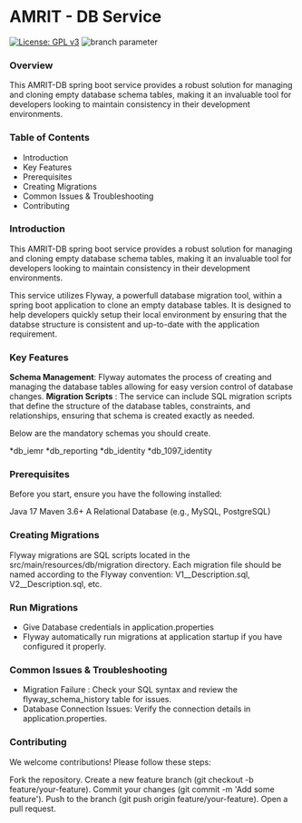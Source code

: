 # AMRIT - DB Service
[![License: GPL v3](https://img.shields.io/badge/License-GPLv3-blue.svg)](https://www.gnu.org/licenses/gpl-3.0)  ![branch parameter](https://github.com/PSMRI/AMRIT-DB/actions/workflows/sast-and-package.yml/badge.svg)

### Overview
This AMRIT-DB spring boot service provides a robust solution for managing and cloning empty database schema tables, making it an invaluable tool for developers looking to maintain consistency in their development environments.

### Table of Contents
* Introduction
* Key Features
* Prerequisites
* Creating Migrations
* Common Issues & Troubleshooting
* Contributing
  
### Introduction
This AMRIT-DB spring boot service provides a robust solution for managing and cloning empty database schema tables, making it an invaluable tool for developers looking to maintain consistency in their development environments.

This service utilizes Flyway, a powerfull database migration tool, within a spring boot application to clone an empty database tables. It is designed to help developers quickly setup their local environment by ensuring that the databse structure is consistent and up-to-date with the application requirement.

### Key Features

**Schema Management**: Flyway automates the process of creating and managing the database tables allowing for easy version control of database changes.
**Migration Scripts** : The service can include SQL migration scripts that define the structure of the database tables, constraints, and relationships, ensuring that schema is created exactly as needed.

Below are the mandatory schemas you should create.

 *db_iemr
 *db_reporting
 *db_identity
 *db_1097_identity

### Prerequisites
Before you start, ensure you have the following installed:

Java 17
Maven 3.6+
A Relational Database (e.g., MySQL, PostgreSQL)
### Creating Migrations
Flyway migrations are SQL scripts located in the src/main/resources/db/migration directory. Each migration file should be named according to the Flyway convention: V1__Description.sql, V2__Description.sql, etc.
### Run Migrations
* Give Database credentials in application.properties
* Flyway automatically run migrations at application startup if you have configured it properly.
### Common Issues & Troubleshooting
* Migration Failure : Check your SQL syntax and review the flyway_schema_history table for issues.
* Database Connection Issues: Verify the connection details in application.properties.
### Contributing
We welcome contributions! Please follow these steps:

Fork the repository.
Create a new feature branch (git checkout -b feature/your-feature).
Commit your changes (git commit -m 'Add some feature').
Push to the branch (git push origin feature/your-feature).
Open a pull request.
